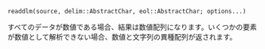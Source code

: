 ```
readdlm(source, delim::AbstractChar, eol::AbstractChar; options...)
```

すべてのデータが数値である場合、結果は数値配列になります。いくつかの要素が数値として解析できない場合、数値と文字列の異種配列が返されます。
